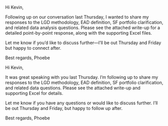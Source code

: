 Hi Kevin,

Following up on our conversation last Thursday, I wanted to share my responses to the LGD methodology, EAD definition, SF portfolio clarification, and related data analysis questions. Please see the attached write-up for a detailed point-by-point response, along with the supporting Excel files.

Let me know if you’d like to discuss further—I’ll be out Thursday and Friday but happy to connect after.

Best regards,
Phoebe

Hi Kevin,

It was great speaking with you last Thursday. I’m following up to share my responses to the LGD methodology, EAD definition, SF portfolio clarification, and related data questions. Please see the attached write-up and supporting Excel for details.

Let me know if you have any questions or would like to discuss further. I’ll be out Thursday and Friday, but happy to follow up after.

Best regards,
Phoebe
